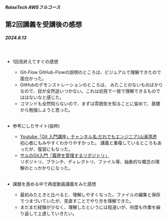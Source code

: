 ##### RaiseTech AWSフルコース　
## 第2回講義を受講後の感想
##### 2024.8.13<br><br><br>

* 1回見終えてすぐの感想  
  * Git-Flow GitHub-Flowの説明のところは、ビジュアルで理解できたので面白かった。
  * GitHubのデモンストレーションのところは、 みたことのないものばかりなので、目が全然追いつかない。これは初見で一発で理解できるものでははないなと感じた。
  * コマンドも全然知らないので、まずは雰囲気を知ることに留めて、基礎から勉強しようと思った。<br><br>
  
* 参考にしたサイト(抜粋)
  * [Youtube「Git 入門講座」チャンネル名:だれでもエンジニア/山浦清透](https://youtu.be/WHwuNP4kalU?si=9vCqCO4IAMOJEKvk)  
    初心者にもみやすくわかりやすかった。
    講義と重複しているところもあったが、復習にもなった。
  * [サルのGit入門「履歴を管理するリポジトリ」](https://backlog.com/ja/git-tutorial/intro/02/)  
    リポジトリ、ブランチ、ディレクトリ、ファイル等、抽象的な概念の理解のとっかかりになった。<br><br>

* 課題を進める中で再度動画講義をみた感想
  * 最初みたときと比べると、理解しやすくなった。ファイルの編集と保存でつまづいていたが、見直すことでやり方を理解できた。
  * まだまだ経験が少なく、理解したというには程遠いが、何度も作業を繰り返して上達していきたい。
